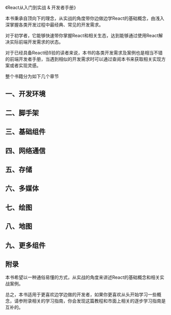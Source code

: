 
《React从入门到实战 & 开发者手册》


本书秉承自顶向下的理念，从实战的角度带你边做边学React的基础概念，由浅入深掌握各类开发过程中最经典、常见的开发需求。

对于初学者，它能够快速带你掌握React和相关生态，达到能够通过使用React解决实际前端开发需求的状态。

对于已经具备React经ß验的读者来说，本书的各类开发需求及案例也是相当不错的前端开发者手册，当遇到相似的开发需求时可以通过查阅本书来获取相关实现方案或者实现灵感。

整个书籍分为如下几个章节

## 一、开发环境

## 二、脚手架

## 三、基础组件

## 四、网络通信

## 五、存储

## 六、多媒体

## 七、绘图

## 八、地图

## 九、更多组件

## 附录

本书希望以一种通俗易懂的方式，从实战的角度来讲述React的基础概念和相关实战案例。

总之，本书适用于更喜欢边学边做的开发者，如果你更喜欢从头开始学习一些概念，请参附录相关的学习指南，你会发现这篇教程和市面上相关的逐步学习指南是互补的。